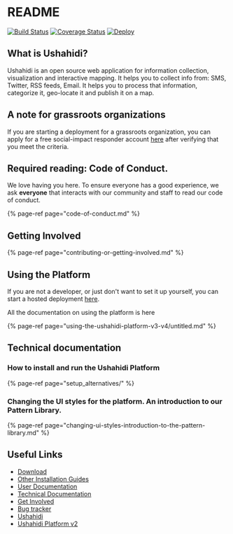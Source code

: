 # README

[![Build Status](https://travis-ci.org/ushahidi/platform.png)](https://travis-ci.org/ushahidi/platform) [![Coverage Status](https://coveralls.io/repos/github/ushahidi/platform/badge.svg)](https://coveralls.io/github/ushahidi/platform) [![Deploy](https://www.herokucdn.com/deploy/button.png)](https://heroku.com/deploy)

## What is Ushahidi?

Ushahidi is an open source web application for information collection, visualization and interactive mapping. It helps you to collect info from: SMS, Twitter, RSS feeds, Email. It helps you to process that information, categorize it, geo-locate it and publish it on a map.

## A note for grassroots organizations

If you are starting a deployment for a grassroots organization, you can apply for a free social-impact responder account [here](https://www.ushahidi.com/plans/apply-for-free) after verifying that you meet the criteria.

## Required reading: Code of Conduct. 

We love having you here. To ensure everyone has a good experience, we ask **everyone** that interacts with our community and staff to read our code of conduct.

{% page-ref page="code-of-conduct.md" %}

## Getting Involved

{% page-ref page="contributing-or-getting-involved.md" %}

## Using the Platform

If you are not a developer, or just don't want to set it up yourself, you can start a hosted deployment [here](https://www.ushahidi.com/).

All the documentation on using the platform is here

{% page-ref page="using-the-ushahidi-platform-v3-v4/untitled.md" %}

## Technical documentation

### How to install and run the Ushahidi Platform

{% page-ref page="setup\_alternatives/" %}

### Changing the UI styles for the platform. An introduction to our Pattern Library.

{% page-ref page="changing-ui-styles-introduction-to-the-pattern-library.md" %}

## Useful Links

* [Download](https://github.com/ushahidi/platform-release/releases)
* [Other Installation Guides](https://github.com/ushahidi/platform/tree/adff3c2af479788bfdea05fa4a198e08080a98f0/docs/docs/setup_alternatives/README.md)
* [User Documentation](https://www.ushahidi.com/support)
* [Technical Documentation](https://github.com/ushahidi/platform/tree/adff3c2af479788bfdea05fa4a198e08080a98f0/docs/docs/README.md)
* [Get Involved](https://www.ushahidi.com/support/get-involved)
* [Bug tracker](https://github.com/ushahidi/platform/issues)
* [Ushahidi](http://ushahidi.com)
* [Ushahidi Platform v2](https://github.com/ushahidi/Ushahidi_Web)

